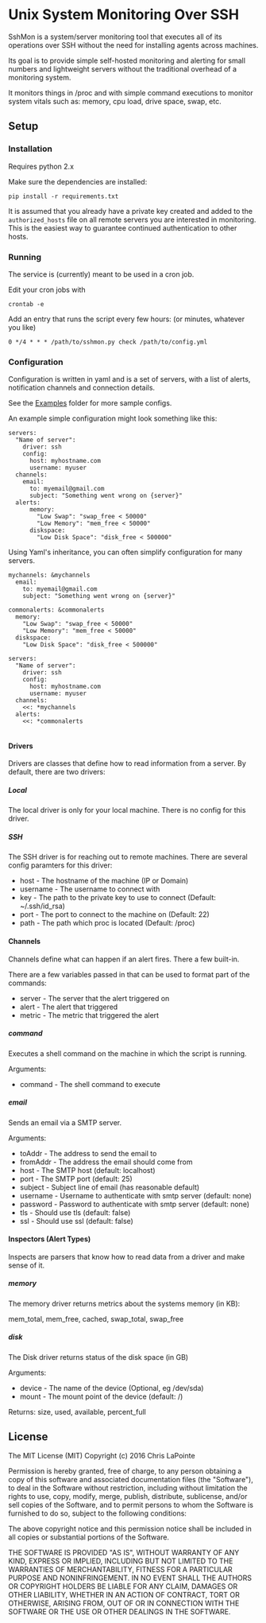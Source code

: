 # Unix System Monitoring Over SSH

SshMon is a system/server monitoring tool that executes all of its operations over SSH without the
need for installing agents across machines.

Its goal is to provide simple self-hosted monitoring and alerting for small numbers and lightweight
servers without the traditional overhead of a monitoring system.

It monitors things in /proc and with simple command executions to monitor system vitals such as: memory, cpu load, drive space, swap, etc.

## Setup

### Installation

Requires python 2.x

Make sure the dependencies are installed:

    pip install -r requirements.txt

It is assumed that you already have a private key created and added to the `authorized_hosts` file on
all remote servers you are interested in monitoring.  This is the easiest way to guarantee continued
authentication to other hosts.

### Running

The service is (currently) meant to be used in a cron job.

Edit your cron jobs with

    crontab -e

Add an entry that runs the script every few hours: (or minutes, whatever you like)

    0 */4 * * * /path/to/sshmon.py check /path/to/config.yml

### Configuration

Configuration is written in yaml and is a set of servers, with a list of alerts, notification channels
and connection details.

See the [Examples](/examples) folder for more sample configs.

An example simple configuration might look something like this:

```
servers:
  "Name of server":
    driver: ssh
    config:
      host: myhostname.com
      username: myuser
  channels:
    email:
      to: myemail@gmail.com
      subject: "Something went wrong on {server}"
  alerts:
      memory:
        "Low Swap": "swap_free < 50000"
        "Low Memory": "mem_free < 50000"
      diskspace:
        "Low Disk Space": "disk_free < 500000"
```

Using Yaml's inheritance, you can often simplify configuration for many servers.

```
mychannels: &mychannels
  email:
    to: myemail@gmail.com
    subject: "Something went wrong on {server}"

commonalerts: &commonalerts
  memory:
    "Low Swap": "swap_free < 50000"
    "Low Memory": "mem_free < 50000"
  diskspace:
    "Low Disk Space": "disk_free < 500000"

servers:
  "Name of server":
    driver: ssh
    config:
      host: myhostname.com
      username: myuser
  channels:
    <<: *mychannels
  alerts:
    <<: *commonalerts
      
```

#### Drivers

Drivers are classes that define how to read information from a server.  By default, there are two drivers:

##### Local

The local driver is only for your local machine. There is no config for this driver.

##### SSH

The SSH driver is for reaching out to remote machines.  There are several config paramters for this driver:

  * host - The hostname of the machine (IP or Domain)
  * username - The username to connect with
  * key - The path to the private key to use to connect (Default: ~/.ssh/id_rsa)
  * port - The port to connect to the machine on (Default: 22)
  * path - The path which proc is located (Default: /proc)

#### Channels

Channels define what can happen if an alert fires.  There a few built-in.

There are a few variables passed in that can be used to format part of the commands:

  * server - The server that the alert triggered on
  * alert - The alert that triggered
  * metric - The metric that triggered the alert

##### command

Executes a shell command on the machine in which the script is running.

Arguments:

  * command - The shell command to execute

##### email

Sends an email via a SMTP server.

Arguments:

  * toAddr - The address to send the email to
  * fromAddr - The address the email should come from
  * host - The SMTP host (default: localhost)
  * port - The SMTP port (default: 25)
  * subject - Subject line of email (has reasonable default)
  * username - Username to authenticate with smtp server (default: none)
  * password - Password to authenticate with smtp server (default: none)
  * tls - Should use tls (default: false)
  * ssl - Should use ssl (default: false)

#### Inspectors (Alert Types)

Inspects are parsers that know how to read data from a driver and make sense of it.

##### memory

The memory driver returns metrics about the systems memory (in KB):

mem_total, mem_free, cached, swap_total, swap_free

##### disk

The Disk driver returns status of the disk space (in GB)

Arguments:

  * device - The name of the device (Optional, eg /dev/sda)
  * mount - The mount point of the device (default: /)

Returns: size, used, available, percent_full

## License

The MIT License (MIT)
Copyright (c) 2016 Chris LaPointe

Permission is hereby granted, free of charge, to any person obtaining a copy of this software and associated documentation files (the "Software"), to deal in the Software without restriction, including without limitation the rights to use, copy, modify, merge, publish, distribute, sublicense, and/or sell copies of the Software, and to permit persons to whom the Software is furnished to do so, subject to the following conditions:

The above copyright notice and this permission notice shall be included in all copies or substantial portions of the Software.

THE SOFTWARE IS PROVIDED "AS IS", WITHOUT WARRANTY OF ANY KIND, EXPRESS OR IMPLIED, INCLUDING BUT NOT LIMITED TO THE WARRANTIES OF MERCHANTABILITY, FITNESS FOR A PARTICULAR PURPOSE AND NONINFRINGEMENT. IN NO EVENT SHALL THE AUTHORS OR COPYRIGHT HOLDERS BE LIABLE FOR ANY CLAIM, DAMAGES OR OTHER LIABILITY, WHETHER IN AN ACTION OF CONTRACT, TORT OR OTHERWISE, ARISING FROM, OUT OF OR IN CONNECTION WITH THE SOFTWARE OR THE USE OR OTHER DEALINGS IN THE SOFTWARE.
